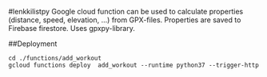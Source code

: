 #lenkkilistpy
Google cloud function can be used to calculate properties (distance, speed, elevation, ...) from GPX-files.
Properties are saved to Firebase firestore. Uses gpxpy-library.

##Deployment
```
cd ./functions/add_workout
gcloud functions deploy  add_workout --runtime python37 --trigger-http
```